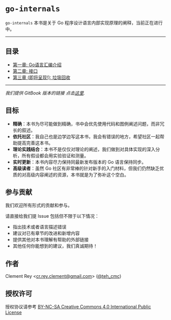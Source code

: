 # `go-internals`

`go-internals` 本书是关于 Go 程序设计语言内部实现原理的阐释，当前正在进行中。

---

## 目录

- [第一章: Go语言汇编介绍](./第一章_汇编介绍/README.md)
- [第二章: 接口](./第二章_接口/README.md)
- [第三章 (即将呈现!): 垃圾回收](./第三章_垃圾回收/README.md)

---

*我们提供 GitBook 版本的链接 点击[这里](https://cmc.gitbook.io/go-internals/).*

## 目标

- **精确**：本书为尽可能做到精确，书中会优先使用代码和图例阐述问题，而非冗长的叙述。
- **依托社区**：我自己也是边学边写这本书，我会有错误的地方，希望社区一起帮助提高完善这本书。
- **理论实践结合**：本书不是仅仅对理论的阐述，我们做到对具体实现的深入分析，所有假设都会用实验验证和测量。
- **实时更新**：本书内容尽力保持同最新发布版本的 Go 语言保持同步。
- **高级读者**：虽然 Go 社区有非常棒的针对新手的入门材料，但我们仍然缺乏优质的对高级内容阐述的资源，本书就是为了弥补这个空白。

## 参与贡献

我们欢迎所有形式的贡献和参与。

请直接给我们提 Issue 包括但不限于以下情况：
- 指出技术或者语言描述错误
- 建议对已有章节的改进和新增内容
- 提供其他对本书理解有帮助的外部链接
- 其他任何你能想到的建议，我们真诚期待！

## 作者

Clement Rey <<cr.rey.clement@gmail.com>> ([@teh_cmc](https://twitter.com/teh_cmc))

## 授权许可

授权协议请参考 [BY-NC-SA Creative Commons 4.0 International Public License](http://creativecommons.org/licenses/by-nc-sa/4.0/)
